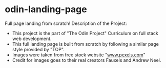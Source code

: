 # odin-landing-page
Full page landing from scratch!
Description of the Project:
-   This project is the part of "The Odin Project" Curriculum on full stack web development.
-   This full landing page is built from scratch by following a similar page style provided by "TOP".
-   Images were taken from free stock website "www.pexels.com"
-   Credit for images goes to their real creators Fauxels and Andrew Neel.
